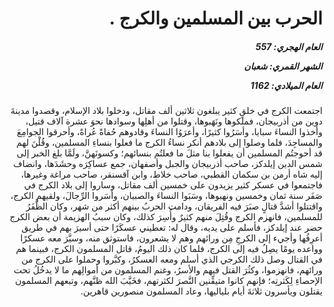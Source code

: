 <h1 dir="rtl">الحرب بين المسلمين والكرج .</h1>

<h5 dir="rtl">العام الهجري:  557

الشهر القمري: شعبان

العام الميلادي: 1162</h5>

<p dir="rtl">اجتمعت الكرج في خلقٍ كثير يبلغون ثلاثين ألف مقاتل، ودخلوا بلاد الإسلام، وقصدوا مدينةَ دوين من أذربيجان، فملكوها ونَهَبوها، وقتلوا من أهلِها وسوادها نحوَ عشرة آلاف قتيل، وأخذوا النساءَ سبايا، وأسَرُوا كثيرًا، وأعرَوُا النساءَ وقادوهم حُفاةً عُراةً، وأحرقوا الجوامِعَ والمساجِدَ، فلما وصلوا إلى بلادهم أنكر نساءُ الكرج ما فعلوا بنساءِ المسلمين، وقُلْنَ لهم قد أحوجتُم المسلمين أن يفعلوا بنا مثلَ ما فعلتُم بنسائهم؛ وكسونَهنَّ، ولَمَّا بلغ الخبر إلى شمس الدين إيلدكز، صاحب أذربيجان والجبل وأصفهان، جمع عساكِرَه وحشَدَها، وانضاف إليه شاه أرمن بن سكمان القطبي، صاحب خلاط، وابن آقسنقر، صاحب مراغة وغيرها، فاجتمعوا في عسكر كثير يزيدون على خمسين ألف مقاتل، وساروا إلى بلاد الكرج في صَفَر سنة ثمان وخمسين ونهبوها، وسَبَوا النساءَ والصبيان، وأسَروا الرِّجالَ، ولقيهم الكرج، واقتتلوا أشدَّ قتالٍ صبَرَ فيه الفريقان، ودامت الحربُ بينهم أكثر من شهر، وكان الظَّفَرُ للمسلمين، فانهزم الكرج وقُتِلَ منهم كثيرٌ وأُسِرَ كذلك، وكان سببُ الهزيمة أن بعض الكرج حضر عند إيلدكز، فأسلم على يديه، وقال له: تعطيني عسكَرًا حتى أسيرَ بهم في طريق أعرِفُها وأجيء إلى الكرجِ مِن ورائهم وهم لا يشعرون، فاستوثق منه، وسيَّرَ معه عسكرًا وواعده يومًا يصِلُ فيه إلى الكرج، فلما كان ذلك اليومُ، قاتل المسلمون الكرج، فبينما هم في القتال وصل ذلك الكرجي الذي أسلم ومعه العسكرُ، وكبَّروا وحملوا على الكرج من ورائهم، فانهزموا، وكثُرَ القتل فيهم والأسرُ، وغنم المسلمون من أموالِهم ما لا يدخُلُ تحت الإحصاءِ لِكَثرتِه؛ فإنهم كانوا متيقِّنين النَّصرَ لكثرتهم، فخَيَّبَ الله ظنَّهم، وتبعهم المسلمون يقتلون ويأسرون ثلاثةَ أيام بلياليها، وعاد المسلمون منصورين قاهرين.</p></br>
